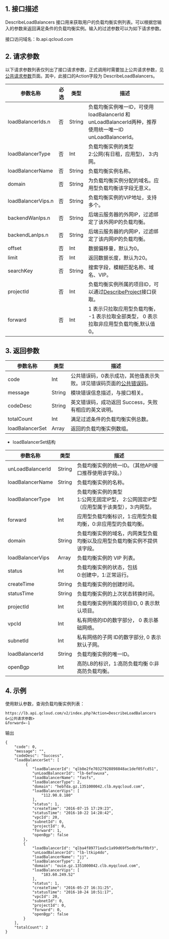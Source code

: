 ## 1. 接口描述
 DescribeLoadBalancers 接口用来获取用户的负载均衡实例列表。可以根据您输入的参数来返回满足条件的负载均衡实例。输入的过滤参数可以为如下请求参数。

接口访问域名：lb.api.qcloud.com


## 2. 请求参数
 以下请求参数列表仅列出了接口请求参数，正式调用时需要加上公共请求参数，见[公共请求参数](/doc/api/244/4183)页面。其中，此接口的Action字段为 DescribeLoadBalancers。

|参数名称|必选|类型|描述|
|---|---|---|---|
|loadBalancerIds.n|否|String|负载均衡实例唯一ID，可使用loadBalancerId 和 unLoadBalancerId两种，推荐使用统一唯一ID unLoadBalancerId。|
|loadBalancerType|否|Int|负载均衡实例的类型<br>2:公网(有日租，应用型)， 3:内网。|
|loadBalancerName|否|String|负载均衡实例名称。|
|domain|否|String|为负载均衡实例分配的域名。应用型负载均衡该字段无意义。|
|loadBalancerVips.n|否|String|负载均衡实例的VIP地址，支持多个。|
|backendWanIps.n|否|String|后端云服务器的外网IP，过滤绑定了该外网IP的负载均衡。|
|backendLanIps.n|否|String|后端云服务器的内网IP，过滤绑定了该内网IP的负载均衡。|
|offset|否|Int|数据偏移量，默认为0。|
|limit|否|Int|返回数据长度，默认为20。|
|searchKey|否|String|搜索字段，模糊匹配名称、域名、VIP。|
|projectId|否|Int|负载均衡实例所属的项目ID，可以通过<a href="/doc/api/403/4400">DescribeProject</a>接口获取。|
|forward|否|Int|1 表示只拉取应用型负载均衡， -1 表示拉取全部类型， 0 表示拉取非应用型负载均衡,默认值0。|


## 3. 返回参数

|参数名称|类型|描述|
|----|---|----|
|code|Int|公共错误码，0表示成功，其他值表示失败。详见错误码页面的<a href="https://cloud.tencent.com/doc/api/244/%E9%94%99%E8%AF%AF%E7%A0%81#1.E3.80.81.E5.85.AC.E5.85.B1.E9.94.99.E8.AF.AF.E7.A0.81" title="公共错误码">公共错误码</a>。|
|message|String|模块错误信息描述，与接口相关。|
|codeDesc|String|英文错误码，成功返回 Success，失败有相应的英文说明。|
|totalCount|Int|满足过滤条件的负载均衡实例总数。|
|loadBalancerSet|Array|返回的负载均衡实例数组。|

- loadBalancerSet结构

|参数名称|类型|描述|
|----|---|----|
|unLoadBalancerId|String|负载均衡实例的统一ID。（其他API接口推荐使用该字段。）|
|loadBalancerName|String|负载均衡实例的名称。|
|loadBalancerType|Int|负载均衡实例的类型<br>1:公网无固定IP型， 2:公网固定IP型（应用型属于该类型），3:内网型。|
|forward|Int|应用型负载均衡标识，1:应用型负载均衡，0:非应用型的负载均衡。|
|domain|String|负载均衡实例的域名，内网类型负载均衡以及应用型负载均衡实例不提供该字段。|
|loadBalancerVips|Array|负载均衡实例的 VIP 列表。|
|status|Int|负载均衡实例的状态，包括<br>0:创建中，1:正常运行。|
|createTime|String|负载均衡实例的创建时间。|
|statusTime|String|负载均衡实例的上次状态转换时间。|
|projectId|Int|负载均衡实例所属的项目ID, 0 表示默认项目。|
|vpcId|Int|私有网络的ID的数字部分， 0 表示基础网络。|
|subnetId|Int|私有网络的子网 ID的数字部分, 0 表示默认子网。|
|loadBalancerId|String|负载均衡实例的唯一ID。|
|openBgp|Int|高防LB的标识，1:高防负载均衡 0:非高防负载均衡。|


## 4. 示例

使用默认参数，查询负载均衡实例列表：
```
https://lb.api.qcloud.com/v2/index.php?Action=DescribeLoadBalancers
&<公共请求参数>
&forward=-1
```

输出
```
{
    "code": 0,
    "message": "",
    "codeDesc": "Success",
    "loadBalancerSet": [
         {
            "loadBalancerId": "qlb8e2fe70327928898848ac1def05fcd51",
            "unLoadBalancerId": "lb-6efswuxa",
            "loadBalancerName": "fasfs",
            "loadBalancerType": 2,
            "domain": "hebfda.gz.1351000042.clb.myqcloud.com",
            "loadBalancerVips": [
                "112.90.8.180"
            ],
            "status": 1,
            "createTime": "2016-07-15 17:29:23",
            "statusTime": "2016-10-22 14:28:42",
            "vpcId": 20,
            "subnetId": 0,
            "projectId": 0,
            "forward": 1,
            "openBgp": false
        },
        {
            "loadBalancerId": "qlba4f89771ea5c1a99d69f5edbf9af0bf3",
            "unLoadBalancerId": "lb-ltkip4do",
            "loadBalancerName": "jj",
            "loadBalancerType": 2,
            "domain": "ouie.gz.1351000042.clb.myqcloud.com",
            "loadBalancerVips": [
                "183.60.249.52"
            ],
            "status": 1,
            "createTime": "2016-05-27 16:31:25",
            "statusTime": "2016-10-24 10:51:17",
            "vpcId": 20,
            "subnetId": 0,
            "projectId": 0,
            "forward": 0,
            "openBgp": false
        }
    ],
    "totalCount": 2
}

```